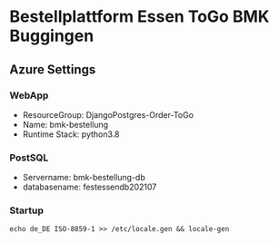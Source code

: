 # Bestellplattform Essen ToGo BMK Buggingen


## Azure Settings
### WebApp
- ResourceGroup: DjangoPostgres-Order-ToGo
- Name: bmk-bestellung
- Runtime Stack: python3.8

### PostSQL
- Servername: bmk-bestellung-db
- databasename: festessendb202107



### Startup
`echo de_DE ISO-8859-1 >> /etc/locale.gen && locale-gen`
